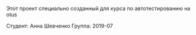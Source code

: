 Этот проект специально созданный для курса по автотестированию на otus

Студент: Анна Шевченко
Группа: 2019-07